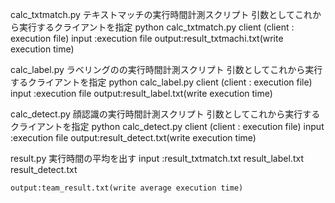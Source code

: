 calc_txtmatch.py
	テキストマッチの実行時間計測スクリプト
	引数としてこれから実行するクライアントを指定
	python calc_txtmatch.py client
	(client : execution file)
	input :execution file
	output:result_txtmachi.txt(write execution time)

calc_label.py 
	ラベリングのの実行時間計測スクリプト
	引数としてこれから実行するクライアントを指定
	python calc_label.py client
	(client : execution file)
	input :execution file
	output:result_label.txt(write execution time)

calc_detect.py 
	顔認識の実行時間計測スクリプト
	引数としてこれから実行するクライアントを指定
	python calc_detect.py client
	(client : execution file)
	input :execution file
	output:result_detect.txt(write execution time)

result.py
	実行時間の平均を出す
	input :result_txtmatch.txt
	       result_label.txt
	       result_detect.txt

	output:team_result.txt(write average execution time)